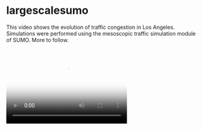 # largescalesumo

This video shows the evolution of traffic congestion in Los Angeles. Simulations were performed using the mesoscopic traffic simulation module of SUMO. 
More to follow. 

<video src="LAX_morningpeak.avi" poster="LAX_41400.png" width="320" height="200" controls preload></video>
